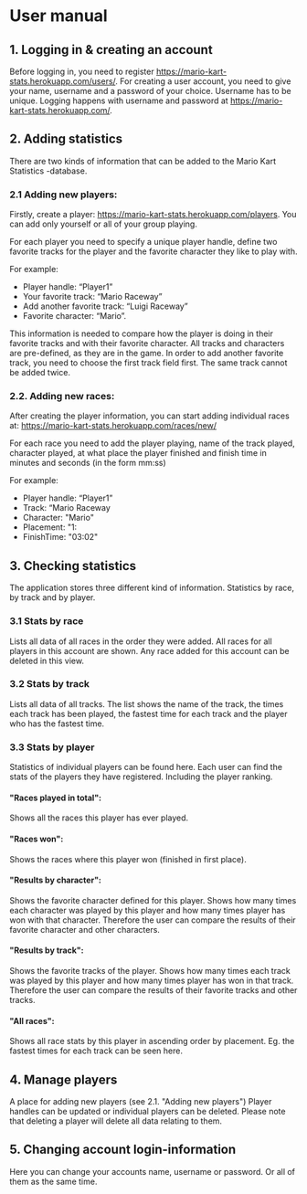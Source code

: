 # User manual

## 1. Logging in & creating an account

Before logging in, you need to register https://mario-kart-stats.herokuapp.com/users/. For creating a user account, you need to give your name, username and a password of your choice. Username has to be unique.
Logging happens with username and password at https://mario-kart-stats.herokuapp.com/.

## 2. Adding statistics

There are two kinds of information that can be added to the Mario Kart Statistics -database. 

### 2.1 Adding new players:
 
Firstly, create a player: https://mario-kart-stats.herokuapp.com/players. You can add only yourself or all of your group playing.

For each player you need to specify a unique player handle, define two favorite tracks for the player and the favorite character they like to play with.

For example:

- Player handle: “Player1”
- Your favorite track: “Mario Raceway”
- Add another favorite track: “Luigi Raceway”
- Favorite character: “Mario”. 

This information is needed to compare how the player is doing in their favorite tracks and with their favorite character. All tracks and characters are pre-defined, as they are in the game. In order to add another favorite track, you need to choose the first track field first. The same track cannot be added twice. 

### 2.2. Adding new races: 

After creating the player information, you can start adding individual races at: https://mario-kart-stats.herokuapp.com/races/new/

For each race you need to add the player playing, name of the track played, character played, at what place the player finished and finish time in minutes and seconds (in the form mm:ss)

For example:

- Player handle: “Player1”
- Track: “Mario Raceway
- Character: "Mario"
- Placement: "1:
- FinishTime: "03:02"


## 3. Checking statistics 

The application stores three different kind of information. Statistics by race, by track and by player. 

### 3.1 Stats by race

Lists all data of all races in the order they were added. All races for all players in this account are shown. Any race added for this account can be deleted in this view. 

### 3.2 Stats by track

Lists all data of all tracks. The list shows the name of the track, the times each track has been played, the fastest time for each track and the player who has the fastest time. 

### 3.3 Stats by player

Statistics of individual players can be found here. Each user can find the stats of the players they have registered. Including the player ranking.

#### "Races played in total":
Shows all the races this player has ever played.

#### "Races won":
Shows the races where this player won (finished in first place).

#### "Results by character":
Shows the favorite character defined for this player. Shows how many times each character was played by this player and how many times player has won with that character. Therefore the user can compare the results of their favorite character and other characters.

#### "Results by track":
Shows the favorite tracks of the player. Shows how many times each track was played by this player and how many times player has won in that track. Therefore the user can compare the results of their favorite tracks and other tracks.

#### "All races":
Shows all race stats by this player in ascending order by placement. Eg. the fastest times for each track can be seen here. 

## 4. Manage players

A place for adding new players (see 2.1. "Adding new players")
Player handles can be updated or individual players can be deleted. Please note that deleting a player will delete all data relating to them.

## 5. Changing account login-information

Here you can change your accounts name, username or password. Or all of them as the same time. 

